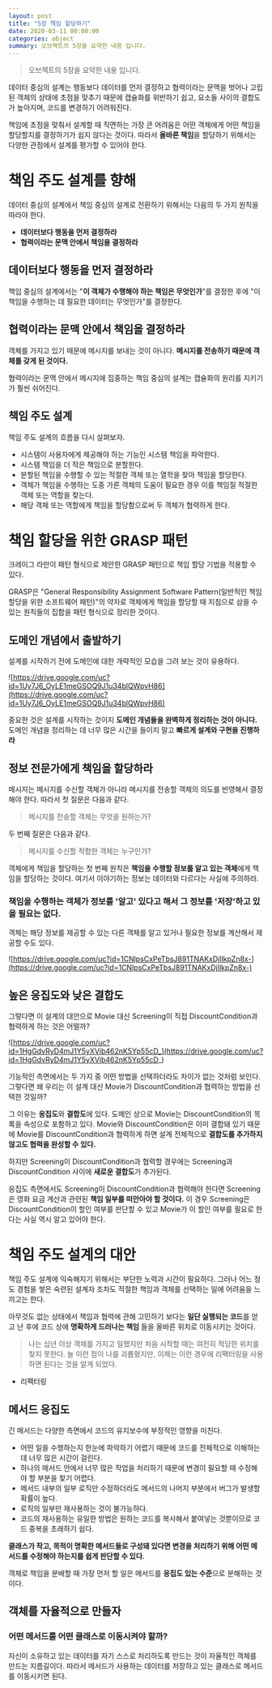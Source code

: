 ```yaml
---
layout: post
title: "5장 책임 할당하기"
date: 2020-03-11 00:00:00
categories: object
summary: 오브젝트의 5장을 요약한 내용 입니다.
---
```


> 오브젝트의 5장을 요약한 내용 입니다.

데이터 중심의 설계는 행동보다 데이터를 먼저 결정하고 협력이라는 문맥을 벗어나 고립된 객체의 상태에 초점을 맞추기 때문에 캡슐화를 위반하기 쉽고, 요소들 사이의 결합도가 높아지며, 코드를 변경하기 어려워진다.

책임에 초점을 맞춰서 설계할 때 직면하는 가장 큰 어려움은 어떤 객체에게 어떤 책임을 할당할지를 결정하기가 쉽지 않다는 것이다. 따라서 **올바른 책임**을 할당하기 위해서는 다양한 관점에서 설계를 평가할 수 있어야 한다.

# 책임 주도 설계를 향해

데이터 중심의 설계에서 책임 중심의 설계로 전환하기 위해서는 다음의 두 가지 원칙을 따라야 한다.

- **데이터보다 행동을 먼저 결정하라**
- **협력이라는 문맥 안에서 책임을 결정하라**

## 데이터보다 행동을 먼저 결정하라

책임 중심의 설계에서는 "**이 객체가 수행해야 하는 책임은 무엇인가**"를 결정한 후에 "이 책임을 수행하는 데 필요한 데이터는 무엇인가"를 결정한다.

## 협력이라는 문맥 안에서 책임을 결정하라

객체를 가지고 있기 때문에 메시지를 보내는 것이 아니다. **메시지를 전송하기 때문에 객체를 갖게 된 것이다.**

협력이라는 문맥 안에서 메시지에 집중하는 책임 중심의 설계는 캡슐화의 원리를 지키기가 훨씬 쉬어진다.

## 책임 주도 설계

책임 주도 설계의 흐름을 다시 살펴보자.

- 시스템이 사용자에게 제공해야 하는 기능인 시스템 책임을 파악한다.
- 시스템 책임을 더 작은 책임으로 분할한다.
- 분할된 책임을 수행할 수 있는 적절한 객체 또는 열학을 찾아 책임을 할당한다.
- 객체가 책임을 수행하는 도중 가른 객체의 도움이 필요한 경우 이를 책임질 적절한 객체 또는 역할을 찾는다.
- 해당 객체 또는 역할에게 책임을 할당함으로써 두 객체가 협력하게 한다.

# 책임 할당을 위한 GRASP 패턴

크레이그 라만이 패턴 형식으로 제안한 GRASP 패턴으로 책임 할당 기법을 적용할 수 있다.

GRASP은 "General Responsibility Assignment Software Pattern(일반적인 책임 할당을 위한 소프트웨어 패턴)"의 약자로 객체에게 책임을 할당할 때 지침으로 삼을 수 있는 원칙들의 집합을 패턴 형식으로 정리한 것이다.

## 도메인 개념에서 출발하기

설계를 시작하기 전에 도메인에 대한 개략적인 모습을 그려 보는 것이 유용하다.

![https://drive.google.com/uc?id=1Uy7J6_OyLE1meGSOQ9J1u34blQWpvH86](https://drive.google.com/uc?id=1Uy7J6_OyLE1meGSOQ9J1u34blQWpvH86)

중요한 것은 설계를 시작하는 것이지 **도메인 개념들을 완벽하게 정리하는 것이 아니다.** 도메인 개념을 정리하는 데 너무 많은 시간을 들이지 말고 **빠르게 설계와 구현을 진행하라**

## 정보 전문가에게 책임을 할당하라

메시지는 메시지를 수신할 객체가 아니라 메시지를 전송할 객체의 의도를 반영해서 결정해야 한다. 따라서 첫 질문은 다음과 같다.

> 메시지를 전송할 객체는 무엇을 원하는가?

두 번째 질문은 다음과 같다.

> 메시지를 수신할 적합한 객체는 누구인가?

객체에게 책임을 할당하는 첫 번째 원칙은 **책임을 수행할 정보를 알고 있는 객체**에게 책임을 할당하는 것이다. 여기서 이야기하는 정보는 데이터와 다르다는 사실에 주의하라.

### 책임을 수행하는 객체가 정보를 '알고' 있다고 해서 그 정보를 '저장'하고 있을 필요는 없다.

객체는 해당 정보를 제공할 수 있는 다른 객체를 알고 있거나 필요한 정보를 계산해서 제공할 수도 있다.

![https://drive.google.com/uc?id=1CNlpsCxPeTbsJ891TNAKxDjIlkpZn8x-](https://drive.google.com/uc?id=1CNlpsCxPeTbsJ891TNAKxDjIlkpZn8x-)

## 높은 응집도와 낮은 결합도

그렇다면 이 설계의 대안으로 Movie 대신 Screening이 직접 DiscountCondition과 협력하게 하는 것은 어떨까?

![https://drive.google.com/uc?id=1HgGdvRyD4mJ1Y5yXVib462nK5Yp55cD_](https://drive.google.com/uc?id=1HgGdvRyD4mJ1Y5yXVib462nK5Yp55cD_)

기능적인 측면에서는 두 가지 중 어떤 방법을 선택하더라도 차이가 없는 것처럼 보인다. 그렇다면 왜 우리는 이 설계 대신 Movie가 DiscountCondition과 협력하는 방법을 선택한 것일까?

그 이유는 **응집도**와 **결합도**에 있다. 도메인 상으로 Movie는 DiscountCondition의 목록을 속성으로 포함하고 있다. Movie와 DiscountCondition은 이미 결합돼 있기 때문에 Movie를 DiscountCondition과 협력하게 하면 설계 전체적으로 **결합도를 추가하지 않고도 협력을 완성할 수 있다.**

하지만 Screening이 DiscountCondition과 협력할 경우에는 Screening과 DiscountCondition 사이에 **새로운 결합도**가 추가된다.

응집도 측면에서도 Screening이 DiscountCondition과 협력해야 한다면 Screening은 영화 요금 계산과 관련된 **책임 일부를 떠안아야 할 것이다.** 이 경우 Screening은 DiscountCondition이 할인 여부를 판단할 수 있고 Movie가 이 할인 여부를 필요로 한다는 사실 역시 알고 있어야 한다.

# 책임 주도 설계의 대안

책임 주도 설계에 익숙해지기 위해서는 부단한 노력과 시간이 필요하다. 그러나 어느 정도 경험을 쌓은 숙련된 설계자 조차도 적절한 책임과 객체를 선택하는 일에 어려움을 느끼고는 한다.

아무것도 없는 상태에서 책임과 협력에 관해 고민하기 보다는 **일단 실행되는 코드**를 얻고 난 후에 코드 상에 **명확하게 드러나는 책임** 들을 올바른 위치로 이동시키는 것이다.

> 나는 십년 이상 객체를 가지고 일했지만 처음 시작할 때는 여전히 적당한 위치를 찾지 못한다. 늘 이런 점이 나를 괴롭혔지만, 이제는 이런 경우에 리팩터링을 사용하면 된다는 것을 알게 되었다.

- 리팩터링

## 메서드 응집도

긴 메서드는 다양한 측면에서 코드의 유지보수에 부정적인 영향을 미친다.

- 어떤 일을 수행하는지 한눈에 파악하기 어렵기 때문에 코드를 전체적으로 이해하는 데 너무 많은 시간이 걸린다.
- 하나의 메서드 안에서 너무 많은 작업을 처리하기 때문에 변경이 필요할 때 수정해야 할 부분을 찾기 어렵다.
- 메서드 내부의 일부 로직만 수정하더라도 메서드의 나머지 부분에서 버그가 발생할 확률이 높다.
- 로직의 일부만 재사용하는 것이 불가능하다.
- 코드의 재사용하는 유일한 방법은 원하는 코드를 복사해서 붙여넣는 것뿐이므로 코드 중복을 초래하기 쉽다.

**클래스가 작고, 목적이 명확한 메서드들로 구성돼 있다면 변경을 처리하기 위해 어떤 메서드를 수정해야 하는지를 쉽게 판단할 수 있다.**

객체로 책임을 분배할 때 가장 먼저 할 일은 메서드를 **응집도 있는 수준**으로 분해하는 것이다.

## 객체를 자율적으로 만들자

### 어떤 메서드를 어떤 클래스로 이동시켜야 할까?

자신이 소유하고 있는 데이터를 자기 스스로 처리하도록 만드는 것이 자율적인 객체를 만드는 지름길이다. 따라서 메서드가 사용하는 데이터를 저장하고 있는 클래스로 메서드를 이동시키면 된다.
